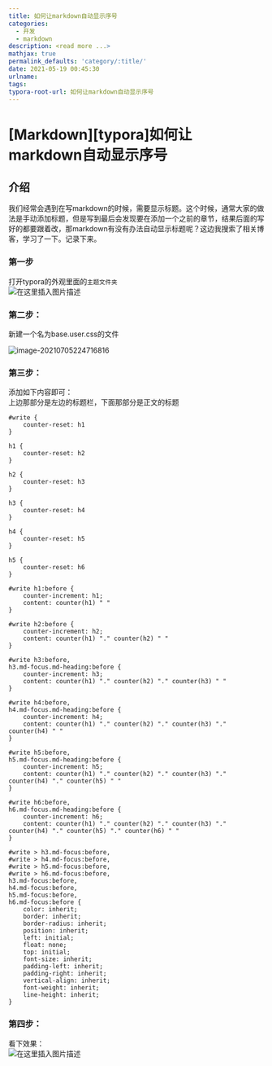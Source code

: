 ```yaml
---
title: 如何让markdown自动显示序号
categories:
  - 开发
  - markdown
description: <read more ...>
mathjax: true
permalink_defaults: 'category/:title/'
date: 2021-05-19 00:45:30
urlname:
tags:
typora-root-url: 如何让markdown自动显示序号
---
```




# \[Markdown\]\[typora\]如何让markdown自动显示序号



## 介绍

我们经常会遇到在写markdown的时候，需要显示标题。这个时候，通常大家的做法是手动添加标题，但是写到最后会发现要在添加一个之前的章节，结果后面的写好的都要跟着改，那markdown有没有办法自动显示标题呢？这边我搜索了相关博客，学习了一下。记录下来。

### 第一步

打开typora的外观里面的`主题文件夹`  
![在这里插入图片描述](/1621355838-88d5d01a6004b6e8915160d4cdd8a964.gif)

### 第二步：

新建一个名为base.user.css的文件

![image-20210705224716816](/image-20210705224716816.png)

### 第三步：

添加如下内容即可：  
上边那部分是左边的标题栏，下面那部分是正文的标题

```
#write {
    counter-reset: h1
}

h1 {
    counter-reset: h2
}

h2 {
    counter-reset: h3
}

h3 {
    counter-reset: h4
}

h4 {
    counter-reset: h5
}

h5 {
    counter-reset: h6
}

#write h1:before {
    counter-increment: h1;
    content: counter(h1) " "
}

#write h2:before {
    counter-increment: h2;
    content: counter(h1) "." counter(h2) " "
}

#write h3:before,
h3.md-focus.md-heading:before {
    counter-increment: h3;
    content: counter(h1) "." counter(h2) "." counter(h3) " "
}

#write h4:before,
h4.md-focus.md-heading:before {
    counter-increment: h4;
    content: counter(h1) "." counter(h2) "." counter(h3) "." counter(h4) " "
}

#write h5:before,
h5.md-focus.md-heading:before {
    counter-increment: h5;
    content: counter(h1) "." counter(h2) "." counter(h3) "." counter(h4) "." counter(h5) " "
}

#write h6:before,
h6.md-focus.md-heading:before {
    counter-increment: h6;
    content: counter(h1) "." counter(h2) "." counter(h3) "." counter(h4) "." counter(h5) "." counter(h6) " "
}

#write > h3.md-focus:before,
#write > h4.md-focus:before,
#write > h5.md-focus:before,
#write > h6.md-focus:before,
h3.md-focus:before,
h4.md-focus:before,
h5.md-focus:before,
h6.md-focus:before {
    color: inherit;
    border: inherit;
    border-radius: inherit;
    position: inherit;
    left: initial;
    float: none;
    top: initial;
    font-size: inherit;
    padding-left: inherit;
    padding-right: inherit;
    vertical-align: inherit;
    font-weight: inherit;
    line-height: inherit;
}
```

### 第四步：

看下效果：  
![在这里插入图片描述](1621355838-59090767a22d5732212c3e3e1f1553fc.png)